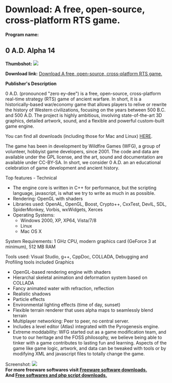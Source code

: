 # Download: A free, open-source, cross-platform RTS game.

**Program name:**

## 0 A.D. Alpha 14

  
**Thumbshot:** ![](http://www.freewarefiles.com/screenshot/oad_md.jpg)   
  
**Download link:** [Download A free, open-source, cross-platform RTS game.](http://freesoftwares.boysofts.com/0-A-D_program_73355.html)  
  


**Publisher's Description**  
  


0 A.D. (pronounced "zero ey-dee") is a free, open-source, cross-platform real-time strategy (RTS) game of ancient warfare. In short, it is a historically-based war/economy game that allows players to relive or rewrite the history of Western civilizations, focusing on the years between 500 B.C. and 500 A.D. The project is highly ambitious, involving state-of-the-art 3D graphics, detailed artwork, sound, and a flexible and powerful custom-built game engine. 

You can find all downloads (including those for Mac and Linux) [HERE](http://play0ad.com/download/). 

The game has been in development by Wildfire Games (WFG), a group of volunteer, hobbyist game developers, since 2001. The code and data are available under the GPL license, and the art, sound and documentation are available under CC-BY-SA. In short, we consider 0 A.D. an an educational celebration of game development and ancient history.

Top features - Technical

  * The engine core is written in C++ for performance, but the scripting language, javascript, is what we try to write as much in as possible. 
  * Rendering: OpenGL with shaders 
  * Libraries used: OpenAL, OpenGL, Boost, Crypto++, CxxTest, DevIL, SDL, SpiderMonkey, Vorbis, wxWidgets, Xerces 
  * Operating Systems: 
    * Windows 2000, XP, XP64, Vista/7/8 
    * Linux 
    * Mac OS X 

System Requirements: 1 GHz CPU, modern graphics card (GeForce 3 at minimum), 512 MB RAM

Tools used: Visual Studio, g++, CppDoc, COLLADA, Debugging and Profiling tools included Graphics

  * OpenGL-based rendering engine with shaders 
  * Hierarchal skeletal animation and deformation system based on COLLADA 
  * Fancy animated water with refraction, reflection 
  * Realistic shadows 
  * Particle effects 
  * Environmental lighting effects (time of day, sunset) 
  * Flexible terrain renderer that uses alpha maps to seamlessly blend terrain 
  * Multiplayer networking: Peer to peer, no central server. 
  * Includes a level editor (Atlas) integrated with the Pyrogenesis engine. 
  * Extreme moddability: WFG started out as a game modification team, and true to our heritage and the FOSS philosophy, we believe being able to tinker with a game contributes to lasting fun and learning. Aspects of the game like game logic, artwork, and data can be tweaked with tools or by modifying XML and javascript files to totally change the game. 

  
  
Screenshot: ![](http://www.freewarefiles.com/screenshot/oad.jpg)   
**For more freeware softwares visit [Freeware software downloads.](http://freesoftwares.boysofts.com/)**   
**And [Free softwares and php script downloads.](http://www.boysofts.com/)**
